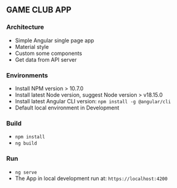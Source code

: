 ## GAME CLUB APP

### Architecture
- Simple Angular single page app
- Material style
- Custom some components
- Get data from API server

### Environments
- Install NPM version > 10.7.0
- Install latest Node version, suggest Node version > v18.15.0
- Install latest Angular CLI version: ```npm install -g @angular/cli```
- Default local environment in Development

### Build
- ```npm install```
- ```ng build```

### Run
- ```ng serve```
- The App in local development run at: ```https://localhost:4200```
